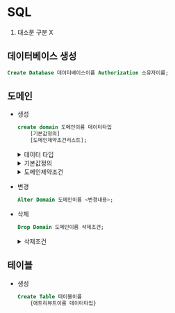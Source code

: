 # SQL
1. 대소문 구분 X

## 데이터베이스 생성

```sql
Create Database 데이터베이스이름 Authorization 소유자이름;
```

## 도메인

- 생성

    ```sql
    create domain 도메인이름 데이터타입
        [기본값정의]
        [도메인제약조건리스트];
    ```

    <details><summary>데이터 타입</summary>

    - 숫자
        - Int, Integer, Samllint : 정수
        - Float(n), Real, Double Precision : 실수(n은 소수점 n자리까지)
        - Decimal(i,j), Numeric(i,j) : 정형 숫자(전체 i자리 숫자, 그 중 소수점 j자리)
    - 문자 스트링
        - Char(n) : n자리 고정 문자
        - Varchar(n) : 초기 n자리 가변 문자열(기본적으로 n = 2)
    - 비트 스트링
        - Bit(n), Bit Varying(n)
    - 날짜
        - Date : YY-MM-DD
    - 시간
        - Time : hh:mm:ss
        - Timestamp : Date, Time포함
        - Interval : Date, Time, Timestamp 포함
    </details>

    <details><summary>기본값정의</summary>
    
    ```sql
    Default '???'
    ```

    - 값을 입력하지 않으면 '???'가 들어감
    </details>
    
    <details><summary>도메인제약조건</summary>
    ```sql
    Check(Value In ('값1','값2'...))
    ```

    -  ('값1','값2'...) 안에 Value가 안에 있는가 확인
    </details>

- 변경

    ```sql
    Alter Domain 도메인이름 <변경내용>;
    ```

- 삭제

    ```sql
    Drop Domain 도메인이름 삭제조건;
    ```
    
    <details><summary>삭제조건</summary>
    Restrict
    
    - 다른 곳에서 이 도메인 참조 안할 때 삭제

    Cascade

    - 강제 삭제


## 테이블

- 생성

    ```sql
    Create Table 테이블이름
        {애트리뷰트이름 데이터타입}
    ```
